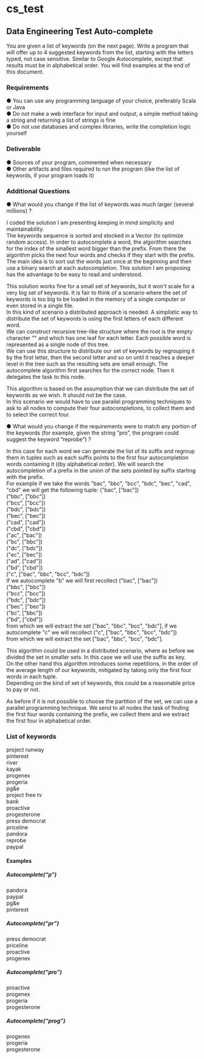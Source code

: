 # cs_test
## Data Engineering Test Auto-complete  
You are given a list of keywords (on the next page). Write a program that will offer up to 4 suggested keywords from the list, starting with the letters typed, not case sensitive. Similar to Google Autocomplete, except that results must be in alphabetical order. You will find examples at the end of this document.  

### Requirements  
● You can use any programming language of your choice, preferably Scala or Java  
● Do not make a web interface for input and output, a simple method taking a string and returning a list of strings is fine    
● Do not use databases and complex libraries, write the completion logic yourself  

### Deliverable  
● Sources of your program, commented when necessary  
● Other artifacts and files required to run the program (like the list of keywords, if your
program loads it)  

### Additional Questions  
● What would you change if the list of keywords was much larger (several millions) ?  

I coded the solution I am presenting keeping in mind simplicity and maintainability.   
The keywords sequence is sorted and stocked in a Vector (to optimize random access). In order to autocomplete a word, the algorithm searches for the index of the smallest word bigger than the prefix. From there the algorithm picks the next four words and checks if they start with the prefix.  
The main idea is to sort out the words just once at the beginning and then use a binary search at each autocompletion. 
This solution I am proposing has the advantage to be easy to read and understood.  

This solution works fine for a small set of keywords, but it won't scale for a very big set of keywords. It is fair to think of a scenario where the set of keywords is too big to be loaded in the memory of a single computer or even stored in a single file.  
In this kind of scenario a distributed approach is needed. A simplistic way to distribute the set of keywords is using the first letters of each different word.  
We can construct recursive tree-like structure where the root is the empty character "" and which has one leaf for each letter. Each possible word is represented as a single node of this tree.  
We can use this structure to distribute our set of keywords by regrouping it by the first letter, then the second letter and so on until it reaches a deeper level in the tree such as the resulting sets are small enough.
The autocomplete algorithm first searches for the correct node. Then it delegates the task to this node.

This algorithm is based on the assumption that we can distribute the set of keywords as we wish. It should not be the case.  
In this scenario we would have to use parallel programming techniques to ask to all nodes to compute their four autocompletions, to collect them and to select the correct four. 

● What would you change if the requirements were to match any portion of the keywords (for example, given the string “pro”, the program could suggest the keyword “reprobe”) ?  

In this case for each word we can generate the list of its suffix and regroup them in tuples such as each suffix points to the first four autocompletion words containing it ((by alphabetical order). We will search the autocompletion of a prefix in the union of the sets pointed by suffix starting with the prefix.  
For example if we take the words "bac", "bbc", "bcc", "bdc", "bec", "cad", "cbd" we will get the following tuple: 
("bac", ["bac"])  
("bbc", ["bbc"])  
("bcc", ["bcc"])  
("bdc", ["bdc"])  
("bec", ["bec"])  
("cad", ["cad"])  
("cbd", ["cbd"])  
("ac", ["bac"])  
("bc", ["bbc"])  
("dc", ["bdc"])  
("ec", ["bec"])  
("ad", ["cad"])  
("bd", ["cbd"])  
("c", ["bac", "bbc", "bcc", "bdc"])  
If we autocomplete "b" we will first recollect 
("bac", ["bac"])  
("bbc", ["bbc"])  
("bcc", ["bcc"])  
("bdc", ["bdc"])  
("bec", ["bec"])  
("bc", ["bbc"])  
("bd", ["cbd"])  
from which we will extract the set ["bac", "bbc", "bcc", "bdc"], if we autocomplete "c" we will recollect
("c", ["bac", "bbc", "bcc", "bdc"])  
from which we will extract the set ["bac", "bbc", "bcc", "bdc"].

This algorithm could be used in a distributed scenario, where as before we divided the set in smaller sets. In this case we will use the suffix as key.  
On the other hand this algorithm introduces some repetitions, in the order of the average length of our keywords, mitigated by taking only the first four words in each tuple.  
Depending on the kind of set of keywords, this could be a reasonable price to pay or not.

As before if it is not possible to choose the partition of the set, we can use a parallel programming technique. We send to all nodes the task of finding the first four words containing the prefix, we collect them and we extract the first four in alphabetical order.

### List of keywords  
project runway  
pinterest  
river  
kayak  
progenex  
progeria  
pg&e  
project free tv  
bank  
proactive  
progesterone  
press democrat  
priceline  
pandora  
reprobe  
paypal  

#### Examples  
##### Autocomplete(“p”)  
pandora  
paypal  
pg&e  
pinterest  

##### Autocomplete(“pr”)  
press democrat  
priceline  
proactive  
progenex  

##### Autocomplete(“pro”)  
proactive  
progenex  
progeria  
progesterone  

##### Autocomplete(“prog”)  
progenex  
progeria  
progesterone  
